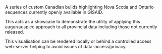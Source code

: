 A series of custom Canadian builds highlighting Nova Scotia and Ontario sequences
currently openly available in GISAID. 

This acts as a showcase to demonstrate the utility of applying this augur/auspice
approach to all provincial data including those not currently released.

This visualisation can be rendered locally or behind a controlled access web-server
helping to avoid issues of data-access/privacy.
